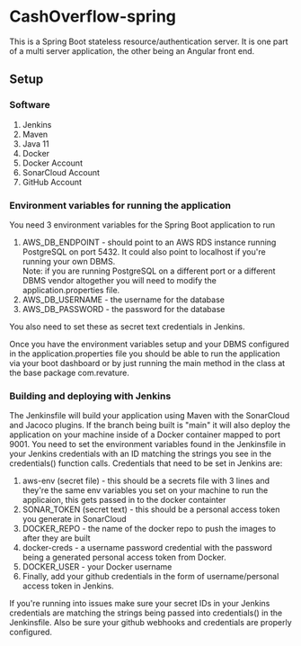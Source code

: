 # CashOverflow-spring  
This is a Spring Boot stateless resource/authentication server.  It is one part of a multi server application, the other being an Angular front end.  

## Setup  
### Software  
1. Jenkins  
2. Maven  
3. Java 11  
4. Docker  
5. Docker Account  
6. SonarCloud Account  
7. GitHub Account  

### Environment variables for running the application  
You need 3 environment variables for the Spring Boot application to run  
1. AWS_DB_ENDPOINT - should point to an AWS RDS instance running PostgreSQL on port 5432.  It could also point to localhost if you're running your own DBMS.  
   Note: if you are running PostgreSQL on a different port or a different DBMS vendor altogether you will need to modify the application.properties file.  
2. AWS_DB_USERNAME - the username for the database  
3. AWS_DB_PASSWORD - the password for the database  

You also need to set these as secret text credentials in Jenkins.  

Once you have the environment variables setup and your DBMS configured in the application.properties file you should be able to run the application via your boot dashboard or by just running the main method in the class at the base package com.revature.  

### Building and deploying with Jenkins  
The Jenkinsfile will build your application using Maven with the SonarCloud and Jacoco plugins.  If the branch being built is "main" it will also deploy the application on your machine inside of a Docker container mapped to port 9001.  You need to set the environment variables found in the Jenkinsfile in your Jenkins credentials with an ID matching the strings you see in the credentials() function calls.  Credentials that need to be set in Jenkins are:
1. aws-env (secret file) - this should be a secrets file with 3 lines and they're the same env variables you set on your machine to run the applicaion, this gets passed in to the docker containter  
2. SONAR_TOKEN (secret text) - this should be a personal access token you generate in SonarCloud  
3. DOCKER_REPO - the name of the docker repo to push the images to after they are built  
4. docker-creds - a username password credential with the password being a generated personal access token from Docker.  
5. DOCKER_USER - your Docker username
6. Finally, add your github credentials in the form of username/personal access token in Jenkins.

If you're running into issues make sure your secret IDs in your Jenkins credentials are matching the strings being passed into credentials() in the Jenkinsfile.  Also be sure your github webhooks and credentials are properly configured.
